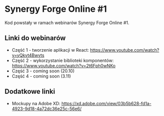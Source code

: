 # Synergy Forge Online #1

Kod powstały w ramach webinarów Synergy Forge Online #1. 

## Linki do webinarów

- Część 1 - tworzenie aplikacji w React: <https://www.youtube.com/watch?v=yQkvt4Bwvts>
- Część 2 - wykorzystanie biblioteki komponentów: <https://www.youtube.com/watch?v=2t6Fph0wNKo>
- Część 3 - coming soon (20.10)
- Część 4 - coming soon (3.11)

## Dodatkowe linki

- Mockupy na Adobe XD: <https://xd.adobe.com/view/03b5b628-fd1a-4923-9d18-4a72dc36e25c-56e6/>

